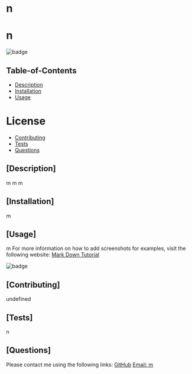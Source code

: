 # n
  # n
  
  
  ![badge](https://img.shields.io/badge/license-undefined-blue)
    
  ## Table-of-Contents
  * [Description](#description)
  * [Installation](#installation)
  * [Usage](#usage)
  
# License
  * [Contributing](#contributing)
  * [Tests](#tests)
  * [Questions](#questions)
  
  ## [Description]
  m
  m
  m
  ## [Installation]
  m
  ## [Usage]
  m
  For more information on how to add screenshots for examples, visit the following website:
  [Mark Down Tutorial](https://agea.github.io/tutorial.md/)
  
![badge](https://img.shields.io/badge/license-undefinedblue)
  ## [Contributing]
  undefined
  ## [Tests]
  n 
  ## [Questions]
  Please contact me using the following links:
  [GitHub](https://github.com/n)
  [Email: m](mailto:m)
